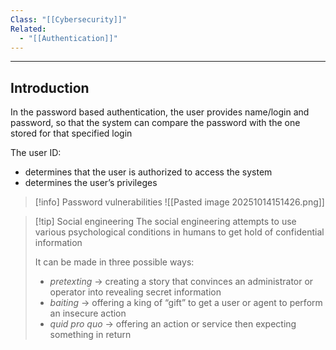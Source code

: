 ```yaml
---
Class: "[[Cybersecurity]]"
Related:
  - "[[Authentication]]"
---
```

---
## Introduction
In the password based authentication, the user provides name/login and password, so that the system can compare the password with the one stored for that specified login

The user ID:
- determines that the user is authorized to access the system
- determines the user’s privileges

>[!info] Password vulnerabilities
>![[Pasted image 20251014151426.png]]

>[!tip] Social engineering
>The social engineering attempts to use various psychological conditions in humans to get hold of confidential information
>
>It can be made in three possible ways:
>- *pretexting* → creating a story that convinces an administrator or operator into revealing secret information
>- *baiting* → offering a king of “gift” to get a user or agent to perform an insecure action
>- *quid pro quo* → offering an action or service then expecting something in return

